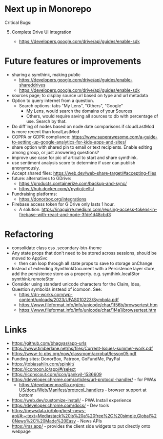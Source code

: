 # Next up in Monorepo

Critical Bugs:

5. Complete Drive UI integration

    * https://developers.google.com/drive/api/guides/enable-sdk


# Future features or improvements
* sharing a symthink, making public
    * https://developers.google.com/drive/api/guides/enable-shareddrives
    * https://developers.google.com/drive/api/guides/enable-sdk
* sources page; to display source url based on type and url metadata
* Option to query internet from a question.
    * Search options: tabs "My Lens", "Others", "Google"
        * My Lens, would search the domains of your Sources
        * Others, would require saving all sources to db with percentage of use.  Search by that.
* Do diff'ing of nodes based on node date comparisons if cloudLastMod is more recent than localLastMod
* COPPA or GDPR compliance: https://www.superawesome.com/a-guide-to-setting-up-google-analytics-for-kids-apps-and-sites/
* share option with shared pin to email or text recipients.  Enable editing among group, or just answering questions?
* improve use case for pic of artical to start and share symthink.
* use sentiment analysis score to determine if user can publish anonymously.
* Accept shared files: https://web.dev/web-share-target/#accepting-files
* future: alternatives to GDrive:
    * https://products.containerize.com/backup-and-sync/
    * https://hub.docker.com/r/pydio/cells/
* Fundraising platforms:
    * https://donorbox.org/integrations
* Firebase access token for G Drive only lasts 1 hour.  
    * A solution: https://inaguirre.medium.com/reusing-access-tokens-in-firebase-with-react-and-node-3fde1d48cbd3


# Refactoring

* consolidate class css .secondary-btn-theme 
* Any state props that don't need to be stored across sessions, should be moved to AppSvc
    * then can loop through all state props to save to storage onChange
* Instead of extending SymthinkDocument with a Persistence layer store, add the persistence store as a property. e.g.
    symthink.localStor
    symthink.remoteStor
* Consider using standard unicode characters for the Claim, Idea, Question symbolds instead of icomoon. See:
    * https://dn-works.com/wp-content/uploads/2023/UFAS010223/Symbola.pdf
    * https://www.fileformat.info/info/unicode/char/1f56b/browsertest.htm
    * https://www.fileformat.info/info/unicode/char/1f4a1/browsertest.htm


# Links

* https://github.com/bhagyas/app-urls
* https://www.timberlane.net/hs/files/Current-Issues-summer-work.pdf
* https://www-tc.pbs.org/now/classroom/acrobat/lesson05.pdf
* Funding sites: DonorBox, Patreon, GoFundMe, PayPal
* https://tobiasahlin.com/spinkit/
* https://icomoon.io/app/#/select
* https://iconscout.com/icon/gankyil-1536609
* https://developer.chrome.com/articles/url-protocol-handler/ - for PWAs
    * https://developer.mozilla.org/en-US/docs/Web/Manifest/protocol_handlers - browser support at bottom
* https://web.dev/customize-install/ - PWA Install experience
* https://developer.chrome.com/docs/ - Dev tools
* https://newsdata.io/blog/best-news-api/#:~:text=Mediastack%20is%20a%20free%2C%20simple,Global%20News%2C%20Made%20Easy - News APIs
* https://rss.app/ - provides the client side widgets to put directly onto webpage